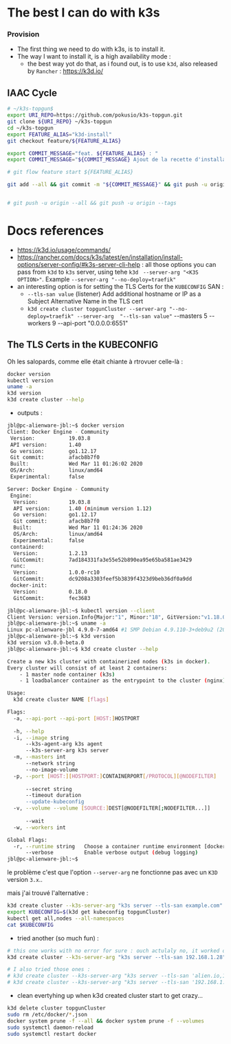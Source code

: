 # The best I can do with k3s



### Provision

* The first thing we need to do with k3s, is to install it.
* The way I want to install it, is a high availability mode :
  * the best way yot do that, as i found out, is to use `k3d`, also released by `Rancher` : https://k3d.io/



## IAAC Cycle

```bash
# ~/k3s-topgun$
export URI_REPO=https://github.com/pokusio/k3s-topgun.git
git clone ${URI_REPO} ~/k3s-topgun
cd ~/k3s-topgun
export FEATURE_ALIAS="k3d-install"
git checkout feature/${FEATURE_ALIAS}

export COMMIT_MESSAGE="feat. ${FEATURE_ALIAS} : "
export COMMIT_MESSAGE="${COMMIT_MESSAGE} Ajout de la recette d'installation K3S avec 3 masters "

# git flow feature start ${FEATURE_ALIAS}

git add --all && git commit -m "${COMMIT_MESSAGE}" && git push -u origin HEAD


# git push -u origin --all && git push -u origin --tags


```

# Docs references

* https://k3d.io/usage/commands/
* https://rancher.com/docs/k3s/latest/en/installation/install-options/server-config/#k3s-server-cli-help :  all those options you can pass from `k3d` to `k3s` server,  using tehe `k3d` ` --server-arg "<K3S OPTION>"`. Example  `--server-arg "--no-deploy=traefik"`
* an interesting option is for setting the TLS Certs for the `KUBECONFIG` SAN :
  * `--tls-san value`  (listener) Add additional hostname or IP as a Subject Alternative Name in the TLS cert
  * `k3d create cluster topgunCluster --server-arg "--no-deploy=traefik" --server-arg  "--tls-san value"` --masters 5 --workers 9 --api-port "0.0.0.0:6551"


## The TLS Certs in the KUBECONFIG

Oh les salopards, comme elle était chiante à rtrovuer celle-là :

```bash
docker version
kubectl version
uname -a
k3d version
k3d create cluster --help
```
* outputs :

```bash
jbl@pc-alienware-jbl:~$ docker version
Client: Docker Engine - Community
 Version:           19.03.8
 API version:       1.40
 Go version:        go1.12.17
 Git commit:        afacb8b7f0
 Built:             Wed Mar 11 01:26:02 2020
 OS/Arch:           linux/amd64
 Experimental:      false

Server: Docker Engine - Community
 Engine:
  Version:          19.03.8
  API version:      1.40 (minimum version 1.12)
  Go version:       go1.12.17
  Git commit:       afacb8b7f0
  Built:            Wed Mar 11 01:24:36 2020
  OS/Arch:          linux/amd64
  Experimental:     false
 containerd:
  Version:          1.2.13
  GitCommit:        7ad184331fa3e55e52b890ea95e65ba581ae3429
 runc:
  Version:          1.0.0-rc10
  GitCommit:        dc9208a3303feef5b3839f4323d9beb36df0a9dd
 docker-init:
  Version:          0.18.0
  GitCommit:        fec3683

jbl@pc-alienware-jbl:~$ kubectl version --client
Client Version: version.Info{Major:"1", Minor:"18", GitVersion:"v1.18.0", GitCommit:"9e991415386e4cf155a24b1da15becaa390438d8", GitTreeState:"clean", BuildDate:"2020-03-25T14:58:59Z", GoVersion:"go1.13.8", Compiler:"gc", Platform:"linux/amd64"}
jbl@pc-alienware-jbl:~$ uname -a
Linux pc-alienware-jbl 4.9.0-7-amd64 #1 SMP Debian 4.9.110-3+deb9u2 (2018-08-13) x86_64 GNU/Linux
jbl@pc-alienware-jbl:~$ k3d version
k3d version v3.0.0-beta.0
jbl@pc-alienware-jbl:~$ k3d create cluster --help

Create a new k3s cluster with containerized nodes (k3s in docker).
Every cluster will consist of at least 2 containers:
	- 1 master node container (k3s)
	- 1 loadbalancer container as the entrypoint to the cluster (nginx)

Usage:
  k3d create cluster NAME [flags]

Flags:
  -a, --api-port --api-port [HOST:]HOSTPORT                            Specify the Kubernetes API server port exposed on the LoadBalancer (Format: --api-port [HOST:]HOSTPORT)
                                                                        - Example: `k3d create -m 3 -a 0.0.0.0:6550` (default "6443")
  -h, --help                                                           help for cluster
  -i, --image string                                                   Specify k3s image that you want to use for the nodes (default "docker.io/rancher/k3s:v1.17.4-k3s1")
      --k3s-agent-arg k3s agent                                        Additional args passed to the k3s agent command on worker nodes (new flag per arg)
      --k3s-server-arg k3s server                                      Additional args passed to the k3s server command on master nodes (new flag per arg)
  -m, --masters int                                                    Specify how many masters you want to create (default 1)
      --network string                                                 Join an existing network
      --no-image-volume                                                Disable the creation of a volume for importing images
  -p, --port [HOST:][HOSTPORT:]CONTAINERPORT[/PROTOCOL][@NODEFILTER]   Map ports from the node containers to the host (Format: [HOST:][HOSTPORT:]CONTAINERPORT[/PROTOCOL][@NODEFILTER])
                                                                        - Example: `k3d create -w 2 -p 8080:80@worker[0] -p 8081@worker[1]`
      --secret string                                                  Specify a cluster secret. By default, we generate one.
      --timeout duration                                               Rollback changes if cluster couldn't be created in specified duration.
      --update-kubeconfig                                              Directly update the default kubeconfig with the new cluster's context
  -v, --volume --volume [SOURCE:]DEST[@NODEFILTER[;NODEFILTER...]]     Mount volumes into the nodes (Format: --volume [SOURCE:]DEST[@NODEFILTER[;NODEFILTER...]]
                                                                        - Example: `k3d create -w 2 -v /my/path@worker[0,1] -v /tmp/test:/tmp/other@master[0]`
      --wait                                                           Wait for the master(s) to be ready before returning. Use '--timeout DURATION' to not wait forever.
  -w, --workers int                                                    Specify how many workers you want to create

Global Flags:
  -r, --runtime string   Choose a container runtime environment [docker, containerd] (default "docker")
      --verbose          Enable verbose output (debug logging)
jbl@pc-alienware-jbl:~$

```

le problème c'est que l'option `--server-arg` ne fonctionne pas avec un `K3D` version `3.x`..

mais j'ai trouvé l'alternative :

```bash
k3d create cluster --k3s-server-arg "k3s server --tls-san example.com" topgunCluster --masters 5 --workers 9 --api-port "0.0.0.0:6551"
export KUBECONFIG=$(k3d get kubeconfig topgunCluster)
kubectl get all,nodes --all-namespaces
cat $KUBECONFIG
```

* tried another (so much fun) :

```bash
# this one works with no error for sure : ouch actulaly no, it worked once, and then...
k3d create cluster --k3s-server-arg "k3s server --tls-san 192.168.1.28" topgunCluster --masters 5 --workers 9

# I also tried those ones :
# k3d create cluster --k3s-server-arg "k3s server --tls-san 'alien.io,192.168.1.28,k3s.alien.io'" topgunCluster --masters 5 --workers 9
# k3d create cluster --k3s-server-arg "k3s server --tls-san '192.168.1.28'"  --k3s-agent-arg "k3s agent --tls-san '192.168.1.28'" topgunCluster --masters 5 --workers 9

```

* clean evertyhing up when k3d created cluster start to get crazy...

```bash
k3d delete cluster topgunCluster
sudo rm /etc/docker/*.json
docker system prune -f --all && docker system prune -f --volumes
sudo systemctl daemon-reload
sudo systemctl restart docker

```

